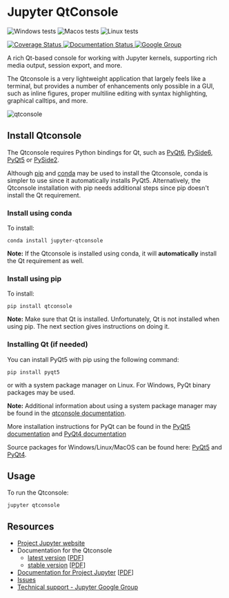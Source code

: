 # Jupyter QtConsole


![Windows tests](https://github.com/jupyter/qtconsole/workflows/Windows%20tests/badge.svg)
![Macos tests](https://github.com/jupyter/qtconsole/workflows/Macos%20tests/badge.svg)
![Linux tests](https://github.com/jupyter/qtconsole/workflows/Linux%20tests/badge.svg)

[
![Coverage Status](https://coveralls.io/repos/github/jupyter/qtconsole/badge.svg?branch=master)
](https://coveralls.io/github/jupyter/qtconsole?branch=master)
[
![Documentation Status](https://readthedocs.org/projects/qtconsole/badge/?version=stable)
](https://qtconsole.readthedocs.io/en/stable/)
[
![Google Group](https://img.shields.io/badge/-Google%20Group-lightgrey.svg)
](https://groups.google.com/forum/#!forum/jupyter)

A rich Qt-based console for working with Jupyter kernels,
supporting rich media output, session export, and more.

The Qtconsole is a very lightweight application that largely feels like a terminal, but
provides a number of enhancements only possible in a GUI, such as inline
figures, proper multiline editing with syntax highlighting, graphical calltips,
and more.


![qtconsole](https://raw.githubusercontent.com/jupyter/qtconsole/master/docs/source/_images/qtconsole.png)


## Install Qtconsole
The Qtconsole requires Python bindings for Qt, such as [PyQt6](https://pypi.org/project/PyQt6/), [PySide6](https://pypi.org/project/PySide6/), [PyQt5](https://pypi.org/project/PyQt5/) or [PySide2](https://pypi.org/project/PySide2/).

Although [pip](https://pypi.python.org/pypi/pip) and
[conda](http://conda.pydata.org/docs) may be used to install the Qtconsole, conda
is simpler to use since it automatically installs PyQt5. Alternatively,
the Qtconsole installation with pip needs additional steps since pip doesn't install
the Qt requirement.

### Install using conda
To install:

    conda install jupyter-qtconsole

**Note:** If the Qtconsole is installed using conda, it will **automatically**
install the Qt requirement as well.

### Install using pip
To install:

    pip install qtconsole

**Note:** Make sure that Qt is installed. Unfortunately, Qt is not
installed when using pip. The next section gives instructions on doing it.

### Installing Qt (if needed)
You can install PyQt5 with pip using the following command:

    pip install pyqt5

or with a system package manager on Linux. For Windows, PyQt binary packages may be
used.

**Note:** Additional information about using a system package manager may be
found in the [qtconsole documentation](https://qtconsole.readthedocs.io).

More installation instructions for PyQt can be found in the [PyQt5 documentation](http://pyqt.sourceforge.net/Docs/PyQt5/installation.html) and [PyQt4 documentation](http://pyqt.sourceforge.net/Docs/PyQt4/installation.html)

Source packages for Windows/Linux/MacOS can be found here: [PyQt5](https://www.riverbankcomputing.com/software/pyqt/download5) and [PyQt4](https://riverbankcomputing.com/software/pyqt/download).


## Usage
To run the Qtconsole:

    jupyter qtconsole

## Resources
- [Project Jupyter website](https://jupyter.org)
- Documentation for the Qtconsole
  * [latest version](https://qtconsole.readthedocs.io/en/latest/) [[PDF](https://media.readthedocs.org/pdf/qtconsole/latest/qtconsole.pdf)]
  * [stable version](https://qtconsole.readthedocs.io/en/stable/) [[PDF](https://media.readthedocs.org/pdf/qtconsole/stable/qtconsole.pdf)]
- [Documentation for Project Jupyter](https://jupyter.readthedocs.io/en/latest/index.html) [[PDF](https://media.readthedocs.org/pdf/jupyter/latest/jupyter.pdf)]
- [Issues](https://github.com/jupyter/qtconsole/issues)
- [Technical support - Jupyter Google Group](https://groups.google.com/forum/#!forum/jupyter)